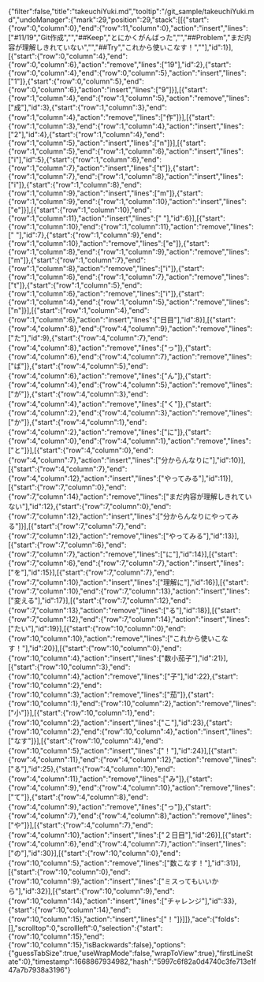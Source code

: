 {"filter":false,"title":"takeuchiYuki.md","tooltip":"/git_sample/takeuchiYuki.md","undoManager":{"mark":29,"position":29,"stack":[[{"start":{"row":0,"column":0},"end":{"row":11,"column":0},"action":"insert","lines":["#11/19","Git作成","","##Keep","とにかくがんばった","","##Problem","まだ内容が理解しきれていない","","##Try","これから使いこなす！",""],"id":1}],[{"start":{"row":0,"column":4},"end":{"row":0,"column":6},"action":"remove","lines":["19"],"id":2},{"start":{"row":0,"column":4},"end":{"row":0,"column":5},"action":"insert","lines":["1"]},{"start":{"row":0,"column":5},"end":{"row":0,"column":6},"action":"insert","lines":["9"]}],[{"start":{"row":1,"column":4},"end":{"row":1,"column":5},"action":"remove","lines":["成"],"id":3},{"start":{"row":1,"column":3},"end":{"row":1,"column":4},"action":"remove","lines":["作"]}],[{"start":{"row":1,"column":3},"end":{"row":1,"column":4},"action":"insert","lines":["2"],"id":4},{"start":{"row":1,"column":4},"end":{"row":1,"column":5},"action":"insert","lines":["n"]}],[{"start":{"row":1,"column":5},"end":{"row":1,"column":6},"action":"insert","lines":["i"],"id":5},{"start":{"row":1,"column":6},"end":{"row":1,"column":7},"action":"insert","lines":["t"]},{"start":{"row":1,"column":7},"end":{"row":1,"column":8},"action":"insert","lines":["i"]},{"start":{"row":1,"column":8},"end":{"row":1,"column":9},"action":"insert","lines":["m"]},{"start":{"row":1,"column":9},"end":{"row":1,"column":10},"action":"insert","lines":["e"]}],[{"start":{"row":1,"column":10},"end":{"row":1,"column":11},"action":"insert","lines":[" "],"id":6}],[{"start":{"row":1,"column":10},"end":{"row":1,"column":11},"action":"remove","lines":[" "],"id":7},{"start":{"row":1,"column":9},"end":{"row":1,"column":10},"action":"remove","lines":["e"]},{"start":{"row":1,"column":8},"end":{"row":1,"column":9},"action":"remove","lines":["m"]},{"start":{"row":1,"column":7},"end":{"row":1,"column":8},"action":"remove","lines":["i"]},{"start":{"row":1,"column":6},"end":{"row":1,"column":7},"action":"remove","lines":["t"]},{"start":{"row":1,"column":5},"end":{"row":1,"column":6},"action":"remove","lines":["i"]},{"start":{"row":1,"column":4},"end":{"row":1,"column":5},"action":"remove","lines":["n"]}],[{"start":{"row":1,"column":4},"end":{"row":1,"column":6},"action":"insert","lines":["日目"],"id":8}],[{"start":{"row":4,"column":8},"end":{"row":4,"column":9},"action":"remove","lines":["た"],"id":9},{"start":{"row":4,"column":7},"end":{"row":4,"column":8},"action":"remove","lines":["っ"]},{"start":{"row":4,"column":6},"end":{"row":4,"column":7},"action":"remove","lines":["ば"]},{"start":{"row":4,"column":5},"end":{"row":4,"column":6},"action":"remove","lines":["ん"]},{"start":{"row":4,"column":4},"end":{"row":4,"column":5},"action":"remove","lines":["が"]},{"start":{"row":4,"column":3},"end":{"row":4,"column":4},"action":"remove","lines":["く"]},{"start":{"row":4,"column":2},"end":{"row":4,"column":3},"action":"remove","lines":["か"]},{"start":{"row":4,"column":1},"end":{"row":4,"column":2},"action":"remove","lines":["に"]},{"start":{"row":4,"column":0},"end":{"row":4,"column":1},"action":"remove","lines":["と"]}],[{"start":{"row":4,"column":0},"end":{"row":4,"column":7},"action":"insert","lines":["分からんなりに"],"id":10}],[{"start":{"row":4,"column":7},"end":{"row":4,"column":12},"action":"insert","lines":["やってみる"],"id":11}],[{"start":{"row":7,"column":0},"end":{"row":7,"column":14},"action":"remove","lines":["まだ内容が理解しきれていない"],"id":12},{"start":{"row":7,"column":0},"end":{"row":7,"column":12},"action":"insert","lines":["分からんなりにやってみる"]}],[{"start":{"row":7,"column":7},"end":{"row":7,"column":12},"action":"remove","lines":["やってみる"],"id":13}],[{"start":{"row":7,"column":6},"end":{"row":7,"column":7},"action":"remove","lines":["に"],"id":14}],[{"start":{"row":7,"column":6},"end":{"row":7,"column":7},"action":"insert","lines":["を"],"id":15}],[{"start":{"row":7,"column":7},"end":{"row":7,"column":10},"action":"insert","lines":["理解に"],"id":16}],[{"start":{"row":7,"column":10},"end":{"row":7,"column":13},"action":"insert","lines":["変える"],"id":17}],[{"start":{"row":7,"column":12},"end":{"row":7,"column":13},"action":"remove","lines":["る"],"id":18}],[{"start":{"row":7,"column":12},"end":{"row":7,"column":14},"action":"insert","lines":["たい"],"id":19}],[{"start":{"row":10,"column":0},"end":{"row":10,"column":10},"action":"remove","lines":["これから使いこなす！"],"id":20}],[{"start":{"row":10,"column":0},"end":{"row":10,"column":4},"action":"insert","lines":["数小茄子"],"id":21}],[{"start":{"row":10,"column":3},"end":{"row":10,"column":4},"action":"remove","lines":["子"],"id":22},{"start":{"row":10,"column":2},"end":{"row":10,"column":3},"action":"remove","lines":["茄"]},{"start":{"row":10,"column":1},"end":{"row":10,"column":2},"action":"remove","lines":["小"]}],[{"start":{"row":10,"column":1},"end":{"row":10,"column":2},"action":"insert","lines":["こ"],"id":23},{"start":{"row":10,"column":2},"end":{"row":10,"column":4},"action":"insert","lines":["なす"]}],[{"start":{"row":10,"column":4},"end":{"row":10,"column":5},"action":"insert","lines":["！"],"id":24}],[{"start":{"row":4,"column":11},"end":{"row":4,"column":12},"action":"remove","lines":["る"],"id":25},{"start":{"row":4,"column":10},"end":{"row":4,"column":11},"action":"remove","lines":["み"]},{"start":{"row":4,"column":9},"end":{"row":4,"column":10},"action":"remove","lines":["て"]},{"start":{"row":4,"column":8},"end":{"row":4,"column":9},"action":"remove","lines":["っ"]},{"start":{"row":4,"column":7},"end":{"row":4,"column":8},"action":"remove","lines":["や"]}],[{"start":{"row":4,"column":7},"end":{"row":4,"column":10},"action":"insert","lines":["２日目"],"id":26}],[{"start":{"row":4,"column":6},"end":{"row":4,"column":7},"action":"insert","lines":["の"],"id":30}],[{"start":{"row":10,"column":0},"end":{"row":10,"column":5},"action":"remove","lines":["数こなす！"],"id":31}],[{"start":{"row":10,"column":0},"end":{"row":10,"column":9},"action":"insert","lines":["ミスってもいいから"],"id":32}],[{"start":{"row":10,"column":9},"end":{"row":10,"column":14},"action":"insert","lines":["チャレンジ"],"id":33},{"start":{"row":10,"column":14},"end":{"row":10,"column":15},"action":"insert","lines":["！"]}]]},"ace":{"folds":[],"scrolltop":0,"scrollleft":0,"selection":{"start":{"row":10,"column":15},"end":{"row":10,"column":15},"isBackwards":false},"options":{"guessTabSize":true,"useWrapMode":false,"wrapToView":true},"firstLineState":0},"timestamp":1668867934982,"hash":"5997c6f82a0d4740c3fe713e1f47a7b7938a3196"}